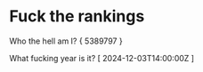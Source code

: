 # Fuck the rankings

Who the hell am I?
{ 5389797 }

What fucking year is it?
[ 2024-12-03T14:00:00Z ]
